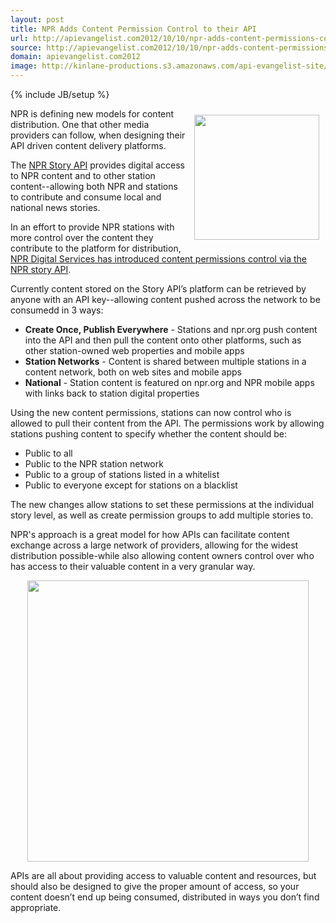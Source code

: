 ```yaml
---
layout: post
title: NPR Adds Content Permission Control to their API
url: http://apievangelist.com2012/10/10/npr-adds-content-permissions-control-to-their-api/
source: http://apievangelist.com2012/10/10/npr-adds-content-permissions-control-to-their-api/
domain: apievangelist.com2012
image: http://kinlane-productions.s3.amazonaws.com/api-evangelist-site/blog/npr-logo.jpeg
---
```

{% include JB/setup %}
<p><a title="NPR" href="http://www.npr.org/"><img style="padding: 10px;" src="https://s3.amazonaws.com/kinlane-productions/api-evangelist/npr/npr-logo.jpeg" alt="" width="200" align="right" /></a></p>
<p>NPR is defining new models for content distribution. One that other media providers can follow, when designing their API driven content delivery platforms.</p>
<p>The <a href="http://dev.npr.org/">NPR Story API</a> provides digital access to NPR content and to other station content--allowing both NPR and stations to contribute and consume local and national news stories.</p>
<p>In an effort to provide NPR stations with more control over the content they contribute to the platform for distribution, <a href="http://digitalservices.npr.org/post/npr-api-content-permissions-control">NPR Digital Services has introduced content permissions control via the NPR story API</a>.</p>
<p>Currently content stored on the  Story API&rsquo;s platform can be retrieved by anyone with an API key--allowing content pushed across the network to be consumedd in 3 ways:</p>
<ul class="mainlist">
<li><strong>Create Once, Publish Everywhere</strong> - Stations and npr.org push content into the API and then pull the content onto other platforms, such as other station-owned web properties and mobile apps</li>
<li><strong>Station Networks</strong> - Content is shared between multiple stations in a content network, both on web sites and mobile apps</li>
<li><strong>National</strong> - Station content is featured on npr.org and NPR mobile apps with links back to station digital properties</li>
</ul>
<p>Using the new content permissions, stations can now control who is allowed to pull their content from the API.  The permissions work by allowing stations pushing content to specify whether the content should be:</p>
<ul class="mainlist">
<li>Public to all</li>
<li>Public to the NPR station network</li>
<li>Public to a group of stations listed in a whitelist </li>
<li>Public to everyone except for stations on a blacklist</li>
</ul>
<p>The new changes allow stations to set these permissions at the individual story level, as well as create permission groups to add multiple stories to.</p>
<p>NPR's approach is a great model for how APIs can facilitate content exchange across a large network of providers, allowing for the widest distribution possible-while also allowing content owners control over who has access to their valuable content in a very granular way.</p>
<p><img style="display: block; margin-left: auto; margin-right: auto;" src="https://s3.amazonaws.com/kinlane-productions/api-evangelist/npr/NPR-Digital-Services.png" alt="" width="450" /></p>
<p>APIs are all about providing access to valuable content and resources, but should also be designed to give the proper amount of access, so your content doesn&rsquo;t end up being consumed, distributed in ways you don&rsquo;t find appropriate.</p>
